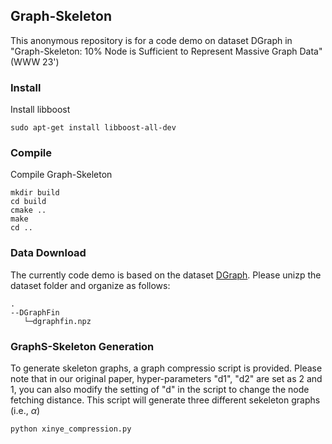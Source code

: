 ## Graph-Skeleton

This anonymous repository is for a code demo on dataset DGraph in  "Graph-Skeleton: 10% Node is Sufficient to Represent Massive Graph Data" (WWW 23')



### Install

Install libboost

```shell
sudo apt-get install libboost-all-dev
```

### Compile

Compile Graph-Skeleton

```shell
mkdir build
cd build
cmake ..
make
cd ..
```

### Data Download

The currently code demo is based on the dataset [DGraph](https://dgraph.xinye.com/dataset). Please unizp the dataset folder and organize as follows:
```
.
--DGraphFin
   └─dgraphfin.npz
```

### GraphS-Skeleton Generation
To generate skeleton graphs, a graph compressio script is provided. Please note that in our original paper, hyper-parameters "d1", "d2" are set as 2 and 1, you can also modify the setting of "d" in the script to change the node fetching distance. This script will generate three different sekeleton graphs (i.e., $\alpha$)

```
python xinye_compression.py
```







